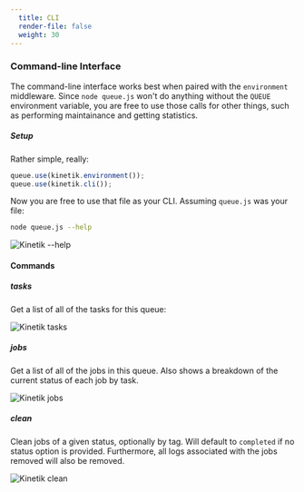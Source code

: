 ```yaml
---
  title: CLI
  render-file: false
  weight: 30
---
```


### Command-line Interface

The command-line interface works best when paired with the `environment` middleware.
Since `node queue.js` won't do anything without the `QUEUE` environment variable, you
are free to use those calls for other things, such as performing maintainance and getting
statistics.

##### Setup

Rather simple, really:

```js
queue.use(kinetik.environment());
queue.use(kinetik.cli());
```

Now you are free to use that file as your CLI. Assuming `queue.js` was your file:

```bash
node queue.js --help
```

![Kinetik --help](/public/img/kinetik.help.png)

#### Commands

##### tasks

Get a list of all of the tasks for this queue:

![Kinetik tasks](/public/img/kinetik.tasks.png)

##### jobs

Get a list of all of the jobs in this queue. Also shows a breakdown of the current status
of each job by task.

![Kinetik jobs](/public/img/kinetik.jobs.png)

##### clean

Clean jobs of a given status, optionally by tag. Will default to `completed` if no
status option is provided. Furthermore, all logs associated with the jobs removed will
also be removed.

![Kinetik clean](/public/img/kinetik.clean.png)
